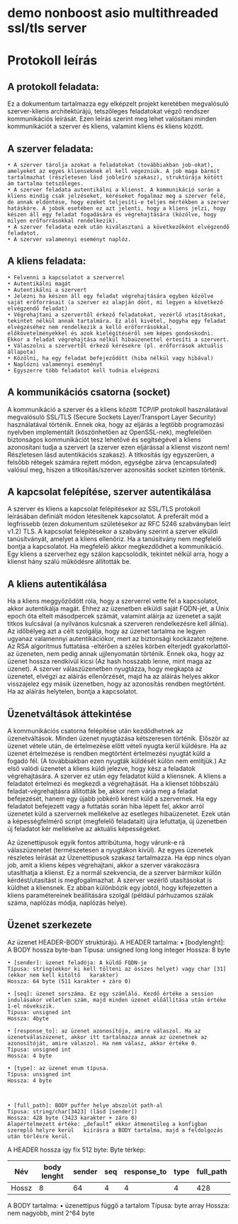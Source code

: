 # demo nonboost asio multithreaded ssl/tls server

# Protokoll leírás

## A protokoll feladata:

Ez a dokumentum tartalmazza egy elképzelt projekt keretében megvalósuló szerver-kliens architektúrájú, tetszőleges feladatokat végző rendszer kommunikációs leírását. Ezen leírás szerint  meg lehet valósítani minden kommunikációt a szerver és kliens, valamint kliens és kliens között.

## A szerver feladata:

    • A szerver tárolja azokat a feladatokat (továbbiakban job-okat), amelyeket az egyes klienseknek el kell végezniük. A job maga bármit tartalmazhat (részletesen lásd jobleíró szakasz), struktúrája kötött ám tartalma tetszőleges. 
    • A szerver feladata autentikálni a klienst. A kommunikáció során a kliens mindig csak jelzéseket, kéréseket fogalmaz meg a szerver felé, de annak eldöntése, hogy ezeket teljesíti-e teljes mértékben a szerver hatásköre. A jobok esetében ez azt jelenti, hogy a kliens jelzi, hogy készen áll egy feladat fogadására és végrehajtására (közölve, hogy milyen erőforrásokkal rendelkezik). 
    • A szerver feladata ezek után kiválasztani a következőként elvégzendő feladatot. 
    • A szerver valamennyi eseményt naplóz.

## A kliens feladata:

    • Felvenni a kapcsolatot a szerverrel
    • Autentikálni magát
    • Autentikálni a szervert
    • Jelezni ha készen áll egy feladat végrehajtására egyben közölve saját erőforrásait (a szerver ez alapján dönt, mi legyen a következő elvégzendő feladat)
    • Végrehajtani a szervertől érkező feladatokat, vezérlő utasításokat, tekintet nélkül annak tartalmára. Ez alól kivétel, hogyha egy feladat elvégzéséhez nem rendelkezik a kellő erőforrásokkal, előkövetelményekkel és azok kielégítéséről sem képes gondoskodni. Ekkor a feladat végrehajtása nélkül hibaüzenettel értesíti a szervert.
    • Válaszolni a szervertől érkező kérésekre (pl. erőforrások aktuális állapota)
    • Közölni, ha egy feladat befejeződött (hiba nélkül vagy hibával)
    • Naplózni valamennyi eseményt
    • Egyszerre több feladatot kell tudnia elvégezni

## A kommunikációs csatorna (socket)

A kommunikáció a szerver és a kliens között TCP/IP protokoll használatával megvalósuló SSL/TLS (Secure Sockets Layer/Transport Layer Security) használatával történik. Ennek oka, hogy az eljárás a legtöbb programozási nyelvben implementált (köszönhetően az OpenSSL-nek), megfelelően biztonságos kommunikációt tesz lehetővé és segítségével a kliens azonosítani tudja a szervert (a szerver ezen eljárással a klienst viszont nem! Részletesen lásd autentikációs szakasz). A titkosítás így egyszerűen, a felsőbb rétegek számára rejtett módon, egységbe zárva (encapsulated) valósul meg, hiszen a titkosítás/szerver azonosítás socket szinten történik.

## A kapcsolat felépítése, szerver autentikálása

A szerver és kliens a kapcsolat felépítésekor az SSL/TLS protokoll leírásában definiált módon létesítenek kapcsolatot. A preferált mód a legfrissebb (ezen dokumentum születésekor az RFC 5246 szabványban leírt v1.2) TLS. A kapcsolat felépítésekor a szabvány szerint a szerver elküldi tanúsítványát, amelyet a kliens ellenőriz. Ha a tanúsítvány nem megfelelő bontja a kapcsolatot. Ha megfelelő akkor megkezdődhet a kommunikáció. Egy kliens a szerverhez egy szálon kapcsolódik, tekintet nélkül arra, hogy a klienst hány szálú működésre állították be.

## A kliens autentikálása

Ha a kliens meggyőződött róla, hogy a szerverrel vette fel a kapcsolatot, akkor autentikálja magát. Ehhez az üzenetben elküldi saját FQDN-jét, a Unix epoch óta eltelt másodpercek számát, valamint aláírja az üzenetet a saját titkos kulcsával (a nyilvános kulcsnak a szerveren rendelkezésre kell állnia). Az időbélyeg azt a célt szolgálja, hogy az üzenet tartalma ne legyen ugyanaz valamennyi autentikációkor, mert az biztonsági kockázatot rejtene. Az RSA algoritmus futtatása -eltérően a széles körben elterjedt gyakorlattól- az üzeneten, nem pedig annak ujjlenyomatán történik. Ennek oka, hogy az üzenet hossza rendkívül kicsi (Az hash hosszabb lenne, mint maga az üzenet). A szerver válaszüzenetben nyugtázza, hogy megkapta az üzenetet, elvégzi az aláírás ellenőrzését, majd ha az aláírás helyes akkor visszajelez egy másik üzenetben, hogy az azonosítás rendben megtörtént. Ha az aláírás helytelen, bontja a kapcsolatot.

## Üzenetváltások áttekintése

A kommunikációs csatorna felépítése után kezdődhetnek az üzenetváltások. Minden üzenet nyugtázása kétszeresen történik. Először az üzenet vétele után, de értelmezése előtt vételi nyugta kerül küldésre. Ha az üzenet értelmezése is rendben megtörtént értelmezési nyugtát küld a fogadó fél. (A továbbiakban ezen nyugták küldését külön nem említjük.)
Az első valódi üzenetet a kliens küldi jelezve, hogy kész a feladatok végrehajtására. A szerver ez után egy feladatot küld a kliensnek. A kliens a feladatot értelmezi és megkezdi a végrehajtását. Ha a klienset többszálú feladat-végrehajtásra állították be, akkor nem várja meg a feladat befejezését, hanem egy újabb jobkérő kérést küld a szervernek. 
Ha egy feladatot befejezett vagy a futtatás során hiba lépett fel, akkor arról üzenetet küld a szervernek mellékelve az esetleges hibaüzenetet.
Ezek után a képességfelmérő script (megfelelő feladatait) újra lefuttatja, új üzenetben új feladatot kér mellékelve az aktuális képességeket.

Az üzenettípusok egyik fontos attribútuma, hogy várunk-e rá válaszüzenetet (természetesen a nyugtákon kívül). Az egyes üzenetek részletes leírását az Üzenettípusok szakasz tartalmazza.
Ha épp nincs olyan job, amit a kliens képes végrehajtani, akkor a szerver várakozásra utasíthatja a klienst.
Ez a normál szekvencia, de a szerver bármikor külön kérdést/utasítást is megfogalmazhat.
A szerver vezérlő utasításokat is küldhet a kliensnek. Ez abban különbözik egy jobtól, hogy kifejezetten a kliens paramétereinek beállítására szolgál (például párhuzamos szálak száma, naplózás módja, naplózás helye).


## Üzenet szerkezete

Az üzenet HEADER-BODY struktúrájú.
A HEADER tartalma: 
    • [bodylenght]: A BODY hossza byte-ban
	Típusa: unsigned long long integer
	Hossza: 8 byte

    • [sender]: üzenet feladója: A küldő FQDN-je
	Típusa: string(ekkor ki kell tölteni az összes helyet) vagy char [31] (ekkor nem kell kitöltő 	karakter)
	Hossza: 64 byte (511 karakter + záro 0)

    • [seq]: üzenet sorszáma. Ez egy számláló. Kezdő értéke a session indulásakor véletlen szám, majd minden üzenet előállítása után értéke 1-el növekszik. 
	Típusa: unsigned int
	Hossza: 4byte

    • [response_to]: az üzenet azonosítója, amire válaszol. Ha az üzenetválaszüzenet, akkor itt tartalmazza annak az üzenetnek az azonosítóját, amire válaszol. Ha nem válasz, akkor értéke 0.
	Típusa: unsigned int
	Hossza: 4 byte

    • [type]: az üzenet enum típusa. 
	Típusa: unsigned int
	Hossza: 4 byte

      
      
    • [full_path]: BODY puffer helye abszolút path-al
	Típusa: string/char[3423] (lásd [sender])
	Hossza: 428 byte (3423 karakter + záro 0)
	Alapértelmezett értéke: „default” ekkor átmenetileg a konfigban 	szereplő helyre kerül 	kiírásra a BODY tartalma, majd a feldolgozás után törlésre kerül.
A HEADER hossza így fix 512 byte:
Byte térkép:

|  Név  | body lenght  | sender | seq | response_to | type | full_path |
| ----- | ------------ | ------ | --- | ----------- | ---- | --------- |
| Hossz |       8      |   64   |  4  |      4      |   4  |    428    |



A BODY tartalma:
    • üzenettípus függő a tartalom
	Típusa: byte array
	Hossza: nem nagyobb, mint 2^64 byte
